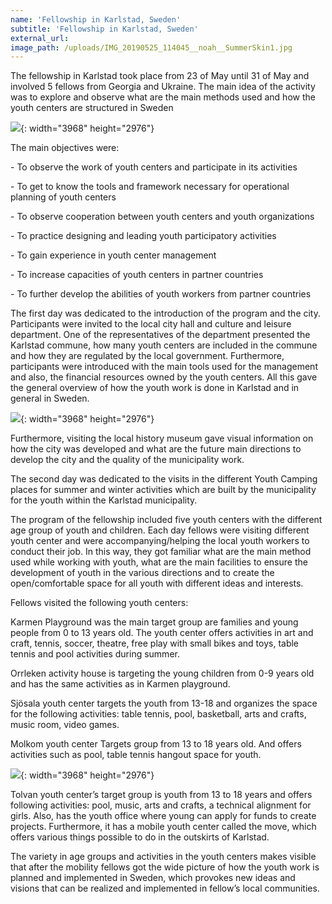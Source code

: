 ```yaml
---
name: 'Fellowship in Karlstad, Sweden'
subtitle: 'Fellowship in Karlstad, Sweden'
external_url:
image_path: /uploads/IMG_20190525_114045__noah__SummerSkin1.jpg
---
```


The fellowship in Karlstad took place from 23 of May until 31 of May and involved 5 fellows from Georgia and Ukraine. The main idea of the activity was to explore and observe what are the main methods used and how the youth centers are structured in Sweden

![](/uploads/img-20190524-111809--noah--summerskin1.jpg){: width="3968" height="2976"}

The main objectives were:

\- To observe the work of youth centers and participate in its activities

\- To get to know the tools and framework necessary for operational planning of youth centers

\- To observe cooperation between youth centers and youth organizations

\- To practice designing and leading youth participatory activities

\- To gain experience in youth center management

\- To increase capacities of youth centers in partner countries

\- To further develop the abilities of youth workers from partner countries

The first day was dedicated to the introduction of the program and the city. Participants were invited to the local city hall and culture and leisure department. One of the representatives of the department presented the Karlstad commune, how many youth centers are included in the commune and how they are regulated by the local government. Furthermore, participants were introduced with the main tools used for the management and also, the financial resources owned by the youth centers. All this gave the general overview of how the youth work is done in Karlstad and in general in Sweden.

![](/uploads/img-20190526-205706--noah--summerskin21.jpg){: width="3968" height="2976"}

Furthermore, visiting the local history museum gave visual information on how the city was developed and what are the future main directions to develop the city and the quality of the municipality work.

The second day was dedicated to the visits in the different Youth Camping places for summer and winter activities which are built by the municipality for the youth within the Karlstad municipality.

The program of the fellowship included five youth centers with the different age group of youth and children. Each day fellows were visiting different youth center and were accompanying/helping the local youth workers to conduct their job. In this way, they got familiar what are the main method used while working with youth, what are the main facilities to ensure the development of youth in the various directions and to create the open/comfortable space for all youth with different ideas and interests.

Fellows visited the following youth centers:

Karmen Playground was the main target group are families and young people from 0 to 13 years old. The youth center offers activities in art and craft, tennis, soccer, theatre, free play with small bikes and toys, table tennis and pool activities during summer.

Orrleken activity house is targeting the young children from 0-9 years old and has the same activities as in Karmen playground.

Sjösala youth center targets the youth from 13-18 and organizes the space for the following activities: table tennis, pool, basketball, arts and crafts, music room, video games.

Molkom youth center Targets group from 13 to 18 years old. And offers activities such as pool, table tennis hangout space for youth.

![](/uploads/img-20190526-113056--noah--summerskin1.jpg){: width="3968" height="2976"}

Tolvan youth center’s target group is youth from 13 to 18 years and offers following activities: pool, music, arts and crafts, a technical alignment for girls. Also, has the youth office where young can apply for funds to create projects. Furthermore, it has a mobile youth center called the move, which offers various things possible to do in the outskirts of Karlstad.

The variety in age groups and activities in the youth centers makes visible that after the mobility fellows got the wide picture of how the youth work is planned and implemented in Sweden, which provokes new ideas and visions that can be realized and implemented in fellow’s local communities.